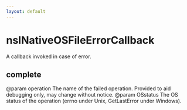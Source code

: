 ```yaml
---
layout: default
---
```


# nsINativeOSFileErrorCallback #

A callback invoked in case of error.


## complete ##

@param operation The name of the failed operation. Provided to aid
debugging only, may change without notice.
@param OSstatus The OS status of the operation (errno under Unix,
GetLastError under Windows).

